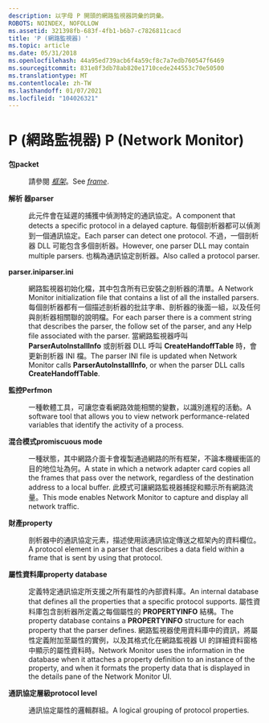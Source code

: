```yaml
---
description: 以字母 P 開頭的網路監視器詞彙的詞彙。
ROBOTS: NOINDEX, NOFOLLOW
ms.assetid: 321398fb-683f-4fb1-b6b7-c7826811cacd
title: 'P (網路監視器) '
ms.topic: article
ms.date: 05/31/2018
ms.openlocfilehash: 44a95ed739acb6f4a59cf8c7a7edb760547f6469
ms.sourcegitcommit: 831e8f3db78ab820e1710cede244553c70e50500
ms.translationtype: MT
ms.contentlocale: zh-TW
ms.lasthandoff: 01/07/2021
ms.locfileid: "104026321"
---
```

# <a name="p-network-monitor"></a><span data-ttu-id="76d99-103">P (網路監視器) </span><span class="sxs-lookup"><span data-stu-id="76d99-103">P (Network Monitor)</span></span>

<dl> <dt>

<span data-ttu-id="76d99-104"><span id="_netmon_packet_gly"></span><span id="_NETMON_PACKET_GLY"></span>**包**</span><span class="sxs-lookup"><span data-stu-id="76d99-104"><span id="_netmon_packet_gly"></span><span id="_NETMON_PACKET_GLY"></span>**packet**</span></span>
</dt> <dd>

<span data-ttu-id="76d99-105">請參閱 [*框架*](f.md)。</span><span class="sxs-lookup"><span data-stu-id="76d99-105">See [*frame*](f.md).</span></span>

</dd> <dt>

<span data-ttu-id="76d99-106"><span id="_netmon_parser_gly"></span><span id="_NETMON_PARSER_GLY"></span>**解析 器**</span><span class="sxs-lookup"><span data-stu-id="76d99-106"><span id="_netmon_parser_gly"></span><span id="_NETMON_PARSER_GLY"></span>**parser**</span></span>
</dt> <dd>

<span data-ttu-id="76d99-107">此元件會在延遲的捕獲中偵測特定的通訊協定。</span><span class="sxs-lookup"><span data-stu-id="76d99-107">A component that detects a specific protocol in a delayed capture.</span></span> <span data-ttu-id="76d99-108">每個剖析器都可以偵測到一個通訊協定。</span><span class="sxs-lookup"><span data-stu-id="76d99-108">Each parser can detect one protocol.</span></span> <span data-ttu-id="76d99-109">不過，一個剖析器 DLL 可能包含多個剖析器。</span><span class="sxs-lookup"><span data-stu-id="76d99-109">However, one parser DLL may contain multiple parsers.</span></span> <span data-ttu-id="76d99-110">也稱為通訊協定剖析器。</span><span class="sxs-lookup"><span data-stu-id="76d99-110">Also called a protocol parser.</span></span>

</dd> <dt>

<span data-ttu-id="76d99-111"><span id="_netmon_parser.ini_gly"></span><span id="_NETMON_PARSER.INI_GLY"></span>**parser.ini**</span><span class="sxs-lookup"><span data-stu-id="76d99-111"><span id="_netmon_parser.ini_gly"></span><span id="_NETMON_PARSER.INI_GLY"></span>**parser.ini**</span></span>
</dt> <dd>

<span data-ttu-id="76d99-112">網路監視器初始化檔，其中包含所有已安裝之剖析器的清單。</span><span class="sxs-lookup"><span data-stu-id="76d99-112">A Network Monitor initialization file that contains a list of all the installed parsers.</span></span> <span data-ttu-id="76d99-113">每個剖析器都有一個描述剖析器的批註字串、剖析器的後面一組，以及任何與剖析器相關聯的說明檔。</span><span class="sxs-lookup"><span data-stu-id="76d99-113">For each parser there is a comment string that describes the parser, the follow set of the parser, and any Help file associated with the parser.</span></span> <span data-ttu-id="76d99-114">當網路監視器呼叫 **ParserAutoInstallInfo** 或剖析器 DLL 呼叫 **CreateHandoffTable** 時，會更新剖析器 INI 檔。</span><span class="sxs-lookup"><span data-stu-id="76d99-114">The parser INI file is updated when Network Monitor calls **ParserAutoInstallInfo**, or when the parser DLL calls **CreateHandoffTable**.</span></span>

</dd> <dt>

<span data-ttu-id="76d99-115"><span id="_netmon_perfmon_gly"></span><span id="_NETMON_PERFMON_GLY"></span>**監控**</span><span class="sxs-lookup"><span data-stu-id="76d99-115"><span id="_netmon_perfmon_gly"></span><span id="_NETMON_PERFMON_GLY"></span>**Perfmon**</span></span>
</dt> <dd>

<span data-ttu-id="76d99-116">一種軟體工具，可讓您查看網路效能相關的變數，以識別進程的活動。</span><span class="sxs-lookup"><span data-stu-id="76d99-116">A software tool that allows you to view network performance-related variables that identify the activity of a process.</span></span>

</dd> <dt>

<span data-ttu-id="76d99-117"><span id="_netmon_promiscuous_mode_gly"></span><span id="_NETMON_PROMISCUOUS_MODE_GLY"></span>**混合模式**</span><span class="sxs-lookup"><span data-stu-id="76d99-117"><span id="_netmon_promiscuous_mode_gly"></span><span id="_NETMON_PROMISCUOUS_MODE_GLY"></span>**promiscuous mode**</span></span>
</dt> <dd>

<span data-ttu-id="76d99-118">一種狀態，其中網路介面卡會複製通過網路的所有框架，不論本機緩衝區的目的地位址為何。</span><span class="sxs-lookup"><span data-stu-id="76d99-118">A state in which a network adapter card copies all the frames that pass over the network, regardless of the destination address to a local buffer.</span></span> <span data-ttu-id="76d99-119">此模式可讓網路監視器捕捉和顯示所有網路流量。</span><span class="sxs-lookup"><span data-stu-id="76d99-119">This mode enables Network Monitor to capture and display all network traffic.</span></span>

</dd> <dt>

<span data-ttu-id="76d99-120"><span id="_netmon_property_gly"></span><span id="_NETMON_PROPERTY_GLY"></span>**財產**</span><span class="sxs-lookup"><span data-stu-id="76d99-120"><span id="_netmon_property_gly"></span><span id="_NETMON_PROPERTY_GLY"></span>**property**</span></span>
</dt> <dd>

<span data-ttu-id="76d99-121">剖析器中的通訊協定元素，描述使用該通訊協定傳送之框架內的資料欄位。</span><span class="sxs-lookup"><span data-stu-id="76d99-121">A protocol element in a parser that describes a data field within a frame that is sent by using that protocol.</span></span>

</dd> <dt>

<span data-ttu-id="76d99-122"><span id="_netmon_property_database_gly"></span><span id="_NETMON_PROPERTY_DATABASE_GLY"></span>**屬性資料庫**</span><span class="sxs-lookup"><span data-stu-id="76d99-122"><span id="_netmon_property_database_gly"></span><span id="_NETMON_PROPERTY_DATABASE_GLY"></span>**property database**</span></span>
</dt> <dd>

<span data-ttu-id="76d99-123">定義特定通訊協定所支援之所有屬性的內部資料庫。</span><span class="sxs-lookup"><span data-stu-id="76d99-123">An internal database that defines all the properties that a specific protocol supports.</span></span> <span data-ttu-id="76d99-124">屬性資料庫包含剖析器所定義之每個屬性的 **PROPERTYINFO** 結構。</span><span class="sxs-lookup"><span data-stu-id="76d99-124">The property database contains a **PROPERTYINFO** structure for each property that the parser defines.</span></span> <span data-ttu-id="76d99-125">網路監視器使用資料庫中的資訊，將屬性定義附加至屬性的實例，以及其格式化在網路監視器 UI 的詳細資料窗格中顯示的屬性資料時。</span><span class="sxs-lookup"><span data-stu-id="76d99-125">Network Monitor uses the information in the database when it attaches a property definition to an instance of the property, and when it formats the property data that is displayed in the details pane of the Network Monitor UI.</span></span>

</dd> <dt>

<span data-ttu-id="76d99-126"><span id="_netmon_protocol_level_gly"></span><span id="_NETMON_PROTOCOL_LEVEL_GLY"></span>**通訊協定層級**</span><span class="sxs-lookup"><span data-stu-id="76d99-126"><span id="_netmon_protocol_level_gly"></span><span id="_NETMON_PROTOCOL_LEVEL_GLY"></span>**protocol level**</span></span>
</dt> <dd>

<span data-ttu-id="76d99-127">通訊協定屬性的邏輯群組。</span><span class="sxs-lookup"><span data-stu-id="76d99-127">A logical grouping of protocol properties.</span></span>

</dd> </dl>

 

 



